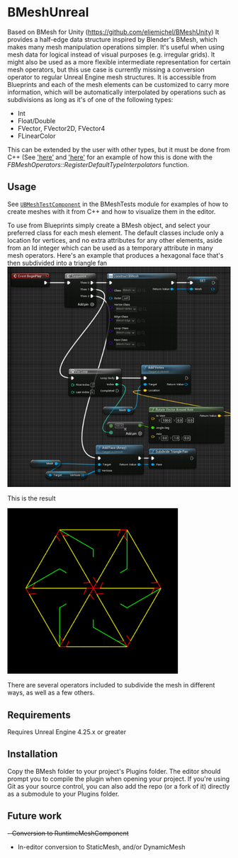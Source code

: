 # BMeshUnreal
Based on BMesh for Unity (https://github.com/eliemichel/BMeshUnity)
It provides a half-edge data structure inspired by Blender's BMesh, which makes many mesh manipulation operations simpler.
It's useful when using mesh data for logical instead of visual purposes (e.g. irregular grids). It might also be used as a more flexible intermediate representation for certain mesh operators, but this use case is currently missing a conversion operator to regular Unreal Engine mesh structures.
It is accessible from Blueprints and each of the mesh elements can be customized to carry more information, which will be automatically interpolated by operations such as subdivisions as long as it's of one of the following types:
- Int
- Float/Double
- FVector, FVector2D, FVector4
- FLinearColor

This can be extended by the user with other types, but it must be done from C++ (See ['here'](Source/BMesh/Private/BMeshModule.cpp) and ['here'](Source/BMesh/Private/BMeshOperators.cpp) for an example of how this is done with the *FBMeshOperators::RegisterDefaultTypeInterpolators* function.

## Usage
See [`UBMeshTestComponent`](Source/BMeshTest/Private/BMeshTest.cpp) in the BMeshTests module for examples of how to create meshes with it from C++ and how to visualize them in the editor. 

To use from Blueprints simply create a BMesh object, and select your preferred class for each mesh element. The default classes include only a location for vertices, and no extra attributes for any other elements, aside from an Id integer which can be used as a temporary attribute in many mesh operators.
Here's an example that produces a hexagonal face that's then subdivided into a triangle fan
![Blueprint code that creates a BMesh object with a hexagonal face which is subdivided into a triangle fan](Docs/BlueprintExample.png?raw=true)

This is the result

![Result of the previous code visualized with debug lines](Docs/BlueprintResult.png?raw=true)

There are several operators included to subdivide the mesh in different ways, as well as a few others.


## Requirements
Requires Unreal Engine 4.25.x or greater

## Installation
Copy the BMesh folder to your project's Plugins folder. The editor should prompt you to compile the plugin when opening your project.
If you're using Git as your source control, you can also add the repo (or a fork of it) directly as a submodule to your Plugins folder.

## Future work 
~~- Conversion to RuntimeMeshComponent~~
- In-editor conversion to StaticMesh, and/or DynamicMesh
